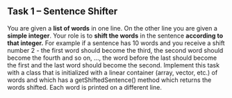 ## Task 1 – Sentence Shifter
You are given a **list of words** in one line. On the other line you are given a **simple integer**.
Your role is to **shift the words** in the sentence **according to that integer.**
For example if a sentence has 10 words and you receive a shift number 2 - the first word should become the third, the second word should become the fourth and so on, ..., the word before the last should become the first and the last word should become the second.
Implement this task with a class that is initialized with a linear container (array, vector, etc.) of words and which has a getShiftedSentence() method which returns the words shifted.
Each word is printed on a different line.
